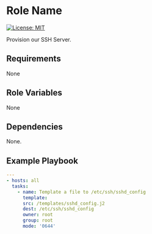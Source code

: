 Role Name
=========

[![License: MIT](https://img.shields.io/badge/License-MIT-yellow.svg)](https://opensource.org/licenses/MIT)

Provision our SSH Server.

Requirements
------------

None

Role Variables
--------------

None

Dependencies
------------

None.

Example Playbook
----------------

```YAML
---
- hosts: all
  tasks:
    - name: Template a file to /etc/ssh/sshd_config
      template:
      src: /templates/sshd_config.j2
      dest: /etc/ssh/sshd_config
      owner: root
      group: root
      mode: '0644'
```
